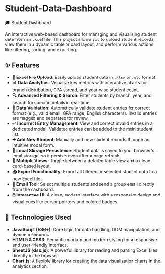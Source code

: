 # Student-Data-Dashboard
🎓 Student Dashboard

An interactive web-based dashboard for managing and visualizing student data from an Excel file. This project allows you to upload student records, view them in a dynamic table or card layout, and perform various actions like filtering, sorting, and exporting.

## ✨ Features

- **📂 Excel File Upload**: Easily upload student data in `.xlsx` or `.xls` format.
- **📊 Data Analytics**: Visualize key metrics with interactive charts for branch distribution, GPA spread, and year-wise student count.
- **🔍 Advanced Filtering & Search**: Filter students by branch, year, and search for specific details in real-time.
- **📝 Data Validation**: Automatically validate student entries for correct format (e.g., valid email, GPA range, English characters). Invalid entries are flagged and separated for review.
- **✅ Incorrect Entry Management**: View and correct invalid entries in a dedicated modal. Validated entries can be added to the main student list.
- **➕ Add New Student**: Manually add new student records through an intuitive modal form.
- **💾 Local Storage Persistence**: Student data is saved to your browser's local storage, so it persists even after a page refresh.
- **👥 Multiple Views**: Toggle between a detailed table view and a clean card-based layout.
- **📤 Export Functionality**: Export all filtered or selected student data to a new Excel file.
- **📧 Email Tool**: Select multiple students and send a group email directly from the dashboard.
- **🖱️ Interactive UI**: A clean, modern interface with a responsive design and visual cues like cursor pointers and colored badges.

## 🚀 Technologies Used

- **JavaScript (ES6+)**: Core logic for data handling, DOM manipulation, and dynamic features.
- **HTML5 & CSS3**: Semantic markup and modern styling for a responsive and user-friendly interface.
- **SheetJS (xlsx.js)**: A powerful library for reading and parsing Excel files directly in the browser.
- **Chart.js**: A flexible library for creating the data visualization charts in the analytics section.
